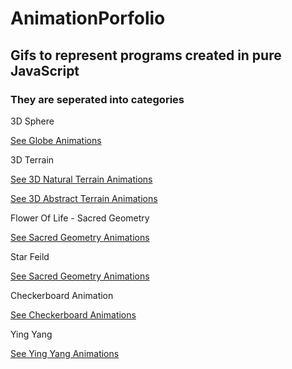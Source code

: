 # AnimationPorfolio
## Gifs to represent programs created in pure JavaScript
### They are seperated into categories
3D Sphere

[See Globe Animations](https://github.com/GabrielQSherman//Animations/GIFs/Globe)

<!-- ![](GIFs/Globe/gg1.gif)

![](GIFs/Globe/globe.gif)

![](GIFs/Globe/gg2.gif) -->

3D Terrain

[See 3D Natural Terrain Animations](https://github.com/GabrielQSherman//Animations/GIFs/3D-Terrain/Natural-Terrain)

[See 3D Abstract Terrain Animations](https://github.com/GabrielQSherman//Animations/GIFs/3D-Terrain/Abstract-Terrain)

<!-- 
![](GIFs/3D-Terrain/Natural-Terrain/landspace7.2.gif)

![](GIFs/3D-Terrain/Natural-Terrain/3D-terrain-v1.gif) -->

Flower Of Life - Sacred Geometry

[See Sacred Geometry Animations](https://github.com/GabrielQSherman//Animations/GIFs/Sacred-Geometry)

<!-- ![](GIFs/Sacred-Geometry/flwrOfLyf.gif)

sirpinski triangle
![](GIFs/Sacred-Geometry/sirpinski-v2.gif)

![](GIFs/Sacred-Geometry/tri-fractal-bnw.gif) -->

Star Feild

[See Sacred Geometry Animations](https://github.com/GabrielQSherman//Animations/GIFs/Stars)


<!-- ![](GIFs/Stars/starsv1.gif) -->

Checkerboard Animation

[See Checkerboard Animations](https://github.com/GabrielQSherman//Animations/GIFs/Checkerboard)

<!-- ![](GIFs/infinity_v1.gif) -->

Ying Yang

[See Ying Yang Animations](https://github.com/GabrielQSherman//Animations/GIFs/YingYang)
<!-- 
![](GIFs/YingYang/tri-yinyang.gif)
![](GIFs/YingYang/tri-yinyang.gif)
![](GIFs/YingYang/tri-yinyang.gif) -->
<!-- ![](GIFs/$Category/$src.gif) -->
<!-- ![](src.gif)
![](src.gif) -->

<!-- My inspiration for many of these animations comes from natures itself. I am very facinates by the fractals that appear in the phenomonal world. These are all the animations I have created in my journey as a delevopler and digital artist.

Notes


//12/14 :
I have finally got a fibonacci spiral working in Javascript! it had to give up the idea of creating the spiral right from the start as is. the best way for me to take on this challenge was to start with fibonacci sized boxes. once i was able to create a sucessfull recursion and create a box one at a time(each one having a size of the sum of the previous two boxes) i was then able to do some troubleshoot as to why they were not in the correct orientation for the spiral. i got some very cool looking patterns in the process. using context.translate and context.rotate i was able to get the sequence of created boxes looking good. the next step was to create the arc for each box that would make up one portion of the sprial. this took some guess and check but i was able to complete my goal in good time.

12/25 : 
ive been making progress on making my animations look really cool and keeping them as simple as i can in my code. i could still work on making my code easier to read and leaving comments for thoes who want to understand how it works. sometimes changes can be guess and check so it is also good for me to look at my work and figure out exactly how everything is working together. my most recent animations have a pychedalic feel to them, but i will be moving away from these types of animations soon and try to challenge myself in other ways

1/14 :
i made substancial progess working with the idea of a checkerboard that can be animated in various ways, that is my current project right now

1/20/20 : making updates for filing system. checkboard animation is focus right now.


3/10/2020 

In the past couple months ive gone onto some experimental projects, trying out diffrent techniques to see what works and what doesnt, I have found some cool designs and finished up my checkerboard animations although I would love to get back into thoes. 

I've made great progress on an idea i had wanted to try out for a really long time. Moving stars in space. I started with just circles in random locations and moved up to gradient ranbows that appear to whizz past the viewer. My next step in this field is calculating positions in 3 dimensions. So far I have only worked with two but I need to step up the challenge -->
